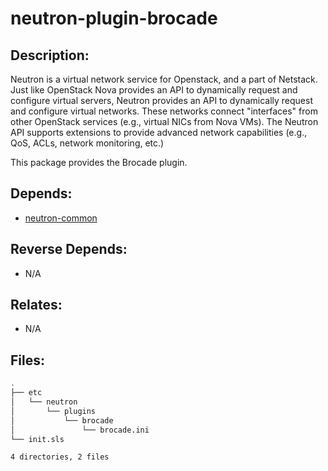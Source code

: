 # neutron-plugin-brocade

## Description:

Neutron is a virtual network service for Openstack, and a part of Netstack. Just like OpenStack Nova provides an API to dynamically request and configure virtual servers, Neutron provides an API to dynamically request and configure virtual networks. These networks connect "interfaces" from other OpenStack services (e.g., virtual NICs from Nova VMs). The Neutron API supports extensions to provide advanced network capabilities (e.g., QoS, ACLs, network monitoring, etc.)

This package provides the Brocade plugin.

## Depends:

  -  [neutron-common](salt/neutron-common)

## Reverse Depends:

  -  N/A

## Relates:

  -  N/A

## Files:

```bash
.
├── etc
│   └── neutron
│       └── plugins
│           └── brocade
│               └── brocade.ini
└── init.sls

4 directories, 2 files
```
